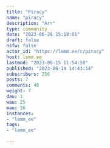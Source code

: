```yaml
---
title: "Piracy" 
name: "piracy"
description: "Arr"
type: community
date: "2023-06-28 15:18:01"
draft: false
nsfw: false
actor_id: "https://lemm.ee/c/piracy"
host: lemm.ee
lastmod: "2023-06-15 11:54:50"
published: "2023-06-14 14:43:14"
subscribers: 256
posts: 7
comments: 48
weight: 7
dau: 1
wau: 25
mau: 36
instances:
- "lemm_ee"
tags: 
- "lemm_ee"

---
```

